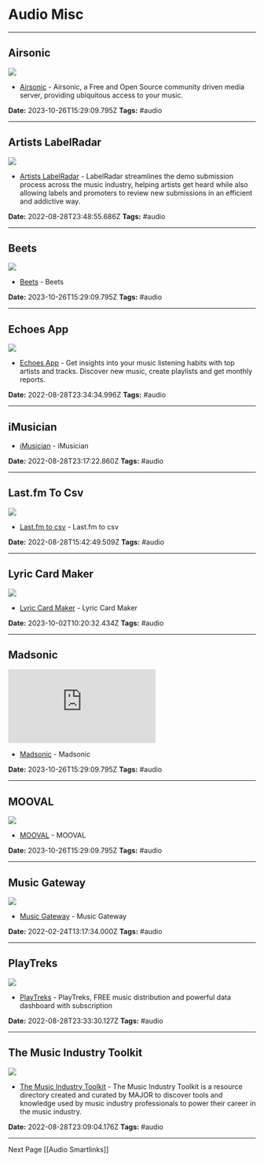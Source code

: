 # Audio Misc

---

## Airsonic

![](https://airsonic.github.io/favicon-200x200.png)

- [Airsonic](https://airsonic.github.io) - Airsonic, a Free and Open Source community driven media server, providing ubiquitous access to your music.

**Date:** 2023-10-26T15:29:09.795Z
**Tags:** #audio

---

## Artists LabelRadar

![](https://www.labelradar.com/assets/images/facebook_og_image.png)

- [Artists LabelRadar](https://www.labelradar.com/artists/billing) - LabelRadar streamlines the demo submission process across the music industry, helping artists get heard while also allowing labels and promoters to review new submissions in an efficient and addictive way.

**Date:** 2022-08-28T23:48:55.686Z
**Tags:** #audio

---

## Beets

![](https://rdl.ink/render/http%3A%2F%2Fbeets.io)

- [Beets](http://beets.io) - Beets

**Date:** 2023-10-26T15:29:09.795Z
**Tags:** #audio

---

## Echoes App

![](https://echoesapp.io/featured-image.png)

- [Echoes App](https://echoesapp.io) - Get insights into your music listening habits with top artists and tracks. Discover new music, create playlists and get monthly reports.

**Date:** 2022-08-28T23:34:34.996Z
**Tags:** #audio

---

## iMusician

- [iMusician](https://imusician.app/dashboard) - iMusician

**Date:** 2022-08-28T23:17:22.860Z
**Tags:** #audio

---

## Last.fm To Csv

![](https://rdl.ink/render/https%3A%2F%2Fbenjaminbenben.com%2Flastfm-to-csv)

- [Last.fm to csv](https://benjaminbenben.com/lastfm-to-csv) - Last.fm to csv

**Date:** 2022-08-28T15:42:49.509Z
**Tags:** #audio

---

## Lyric Card Maker

![](https://rdl.ink/render/http%3A%2F%2Fehmorris.com%2Flyriccardgenerator%2Ftool)

- [Lyric Card Maker](http://ehmorris.com/lyriccardgenerator/tool) - Lyric Card Maker

**Date:** 2023-10-02T10:20:32.434Z
**Tags:** #audio

---

## Madsonic

![](https://rdl.ink/render/https%3A%2F%2Fwww.madsonic.org)

- [Madsonic](https://www.madsonic.org) - Madsonic

**Date:** 2023-10-26T15:29:09.795Z
**Tags:** #audio

---

## MOOVAL

![](https://rdl.ink/render/https%3A%2F%2Fwww.mooval.de)

- [MOOVAL](https://www.mooval.de) - MOOVAL

**Date:** 2023-10-26T15:29:09.795Z
**Tags:** #audio

---

## Music Gateway

![](https://rdl.ink/render/https%3A%2F%2Fwww.musicgateway.com%2Flogin%3Fredirect%3D%252Fdashboard%26tab%3D%26username%3D)

- [Music Gateway](https://www.musicgateway.com/login?redirect=%2Fdashboard&tab=&username=) - Music Gateway

**Date:** 2022-02-24T13:17:34.000Z
**Tags:** #audio

---

## PlayTreks

![](https://app.playtreks.com/playtreks_opengraph.png)

- [PlayTreks](https://app.playtreks.com/welcomePage) - PlayTreks, FREE music distribution and powerful data dashboard with subscription

**Date:** 2022-08-28T23:33:30.127Z
**Tags:** #audio

---

## The Music Industry Toolkit

![](https://images.spr.so/cdn-cgi/imagedelivery/j42No7y-dcokJuNgXeA0ig/d0f896ff-9590-4fb3-91ef-60e300ed86d9/richard-horvath-_nWaeTF6qo0-unsplash-2/public)

- [The Music Industry Toolkit](https://themusicindustrytoolkit.com) - The Music Industry Toolkit is a resource directory created and curated by MAJOR to discover tools and knowledge used by music industry professionals to power their career in the music industry.

**Date:** 2022-08-28T23:09:04.176Z
**Tags:** #audio

---

Next Page [[Audio Smartlinks]]
